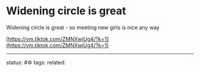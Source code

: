 # Widening circle is great
Widening circle is great - so meeting new girls is nice any way  
  
[https://vm.tiktok.com/ZMNXwjUg4/?k=1](https://vm.tiktok.com/ZMNXwjUg4/?k=1)

---
status: #⚙️ 
tags: 
related: 
